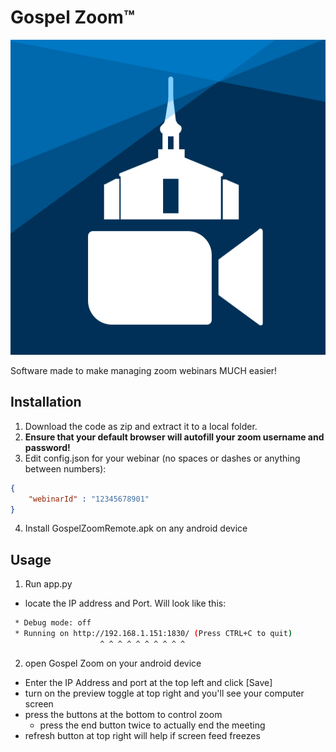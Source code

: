 # Gospel Zoom&trade;

![alt text](https://github.com/21beckem/Gospel-Zoom/blob/[branch]/churchZoomIcon.png?raw=true)

Software made to make managing zoom webinars MUCH easier!

## Installation

1. Download the code as zip and extract it to a local folder.
2. __Ensure that your default browser will autofill your zoom username and password!__
3. Edit config.json for your webinar (no spaces or dashes or anything between numbers):

```json
{
    "webinarId" : "12345678901"
}
```
4. Install GospelZoomRemote.apk on any android device

## Usage

1. Run app.py
* locate the IP address and Port. Will look like this:
```bash
 * Debug mode: off
 * Running on http://192.168.1.151:1830/ (Press CTRL+C to quit)
                    ^ ^ ^ ^ ^ ^ ^ ^ ^ ^
```
2. open Gospel Zoom on your android device
* Enter the IP Address and port at the top left and click [Save]
* turn on the preview toggle at top right and you'll see your computer screen
* press the buttons at the bottom to control zoom
    * press the end button twice to actually end the meeting
* refresh button at top right will help if screen feed freezes
